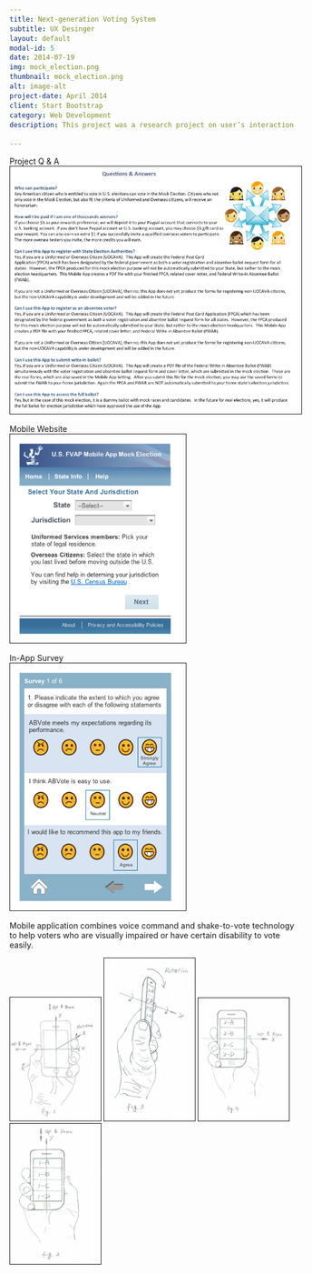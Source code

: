 ```yaml
---
title: Next-generation Voting System
subtitle: UX Desinger
layout: default
modal-id: 5
date: 2014-07-19
img: mock_election.png
thumbnail: mock_election.png
alt: image-alt
project-date: April 2014
client: Start Bootstrap
category: Web Development
description: This project was a research project on user’s interaction with new voting system. In order to improve the absentee voting experience for Uniformed and Overseas Citizens, City of Detroit funded this project. I played a role as a UX designer, I designed website and mobile application for research. I also worked with coworkers to conduct online survey and interview participants.

---
```

Project Q & A  
<img src="img/portfolio/MockElection/questions_answer2.png" width="800px" border="1px" style="PADDING-RIGHT: 10px">  

Mobile Website  
<img src="img/portfolio/MockElection/Abvote_PhoneWeb_uocava-state___jurisdiction.png" width="300px" border="1px" style="PADDING-RIGHT: 10px"> 

In-App Survey  
<img src="img/portfolio/MockElection/Abvote_survey.png" width="300px" border="1px" style="PADDING-RIGHT: 10px"> 

Mobile application combines voice command and shake-to-vote technology to help voters who are visually impaired or have certain disability to vote easily.

<img src="img/portfolio/MockElection/Abvote-hand.png" width="150px" border="1px" style="PADDING-RIGHT: 10px"> 
<img src="img/portfolio/MockElection/Abvote-hand2.png" width="150px" border="1px" style="PADDING-RIGHT: 10px"> 
<img src="img/portfolio/MockElection/Abvote-hand4.png" width="150px" border="1px" style="PADDING-RIGHT: 10px"> 
<img src="img/portfolio/MockElection/Abvote-hand5.png" width="150px" border="1px" style="PADDING-RIGHT: 10px"> 